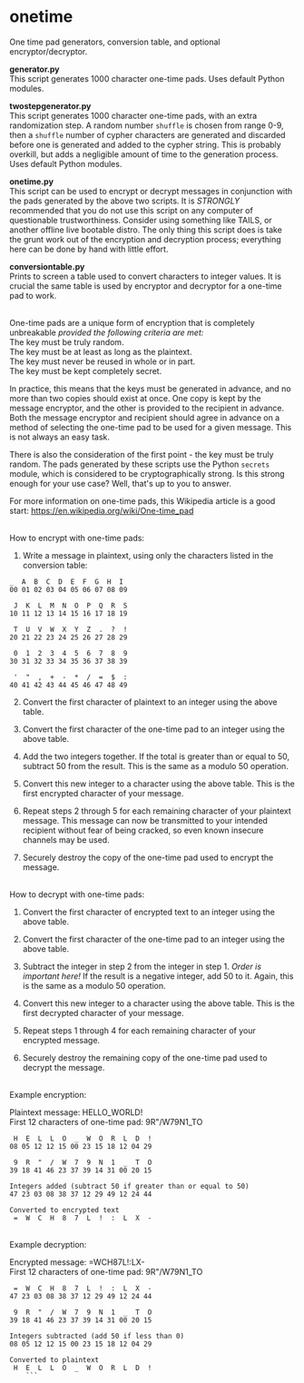 # onetime
One time pad generators, conversion table, and optional encryptor/decryptor.

**generator.py**  
This script generates 1000 character one-time pads. Uses default Python modules.

**twostepgenerator.py**  
This script generates 1000 character one-time pads, with an extra randomization step. A random number `shuffle` is chosen from range 0-9, then a `shuffle` number of cypher characters are generated and discarded before one is generated and added to the cypher string. This is probably overkill, but adds a negligible amount of time to the generation process. Uses default Python modules.

**onetime.py**  
This script can be used to encrypt or decrypt messages in conjunction with the pads generated by the above two scripts. It is *STRONGLY* recommended that you do not use this script on any computer of questionable trustworthiness. Consider using something like TAILS, or another offline live bootable distro. The only thing this script does is take the grunt work out of the encryption and decryption process; everything here can be done by hand with little effort.

**conversiontable.py**  
Prints to screen a table used to convert characters to integer values. It is crucial the same table is used by encryptor and decryptor for a one-time pad to work.

\
One-time pads are a unique form of encryption that is completely unbreakable *provided the following criteria are met:*  
The key must be truly random.  
The key must be at least as long as the plaintext.  
The key must never be reused in whole or in part.  
The key must be kept completely secret.  

In practice, this means that the keys must be generated in advance, and no more than two copies should exist at once. One copy is kept by the message encryptor, and the other is provided to the recipient in advance. Both the message encryptor and recipient should agree in advance on a method of selecting the one-time pad to be used for a given message. This is not always an easy task.

There is also the consideration of the first point - the key must be truly random. The pads generated by these scripts use the Python `secrets` module, which is considered to be cryptographically strong. Is this strong enough for your use case? Well, that's up to you to answer.

For more information on one-time pads, this Wikipedia article is a good start: https://en.wikipedia.org/wiki/One-time_pad

\
How to encrypt with one-time pads:  
1) Write a message in plaintext, using only the characters listed in the conversion table:
```
_  A  B  C  D  E  F  G  H  I  
00 01 02 03 04 05 06 07 08 09  

 J  K  L  M  N  O  P  Q  R  S  
10 11 12 13 14 15 16 17 18 19  

 T  U  V  W  X  Y  Z  .  ?  !  
20 21 22 23 24 25 26 27 28 29  

 0  1  2  3  4  5  6  7  8  9  
30 31 32 33 34 35 36 37 38 39  

 '  "  ,  +  -  *  /  =  $  :  
40 41 42 43 44 45 46 47 48 49  
```
2) Convert the first character of plaintext to an integer using the above table.

3) Convert the first character of the one-time pad to an integer using the above table.

4) Add the two integers together. If the total is greater than or equal to 50, subtract 50 from the result. This is the same as a modulo 50 operation.

5) Convert this new integer to a character using the above table. This is the first encrypted character of your message.

6) Repeat steps 2 through 5 for each remaining character of your plaintext message. This message can now be transmitted to your intended recipient without fear of being cracked, so even known insecure channels may be used.

7) Securely destroy the copy of the one-time pad used to encrypt the message.

\
How to decrypt with one-time pads:
1) Convert the first character of encrypted text to an integer using the above table.

2) Convert the first character of the one-time pad to an integer using the above table.

3) Subtract the integer in step 2 from the integer in step 1. *Order is important here!* If the result is a negative integer, add 50 to it. Again, this is the same as a modulo 50 operation.

4) Convert this new integer to a character using the above table. This is the first decrypted character of your message.

5) Repeat steps 1 through 4 for each remaining character of your encrypted message.

6) Securely destroy the remaining copy of the one-time pad used to decrypt the message.

\
Example encryption:

Plaintext message: HELLO_WORLD!  
First 12 characters of one-time pad: 9R"/W79N1_TO  
```
 H  E  L  L  O  _  W  O  R  L  D  !  
08 05 12 12 15 00 23 15 18 12 04 29  

 9  R  "  /  W  7  9  N  1  _  T  O  
39 18 41 46 23 37 39 14 31 00 20 15  

Integers added (subtract 50 if greater than or equal to 50)  
47 23 03 08 38 37 12 29 49 12 24 44  

Converted to encrypted text  
 =  W  C  H  8  7  L  !  :  L  X  -  
```
\
Example decryption:

Encrypted message: =WCH87L!:LX-  
First 12 characters of one-time pad: 9R"/W79N1_TO  
```
 =  W  C  H  8  7  L  !  :  L  X  -  
47 23 03 08 38 37 12 29 49 12 24 44  

 9  R  "  /  W  7  9  N  1  _  T  O  
39 18 41 46 23 37 39 14 31 00 20 15  

Integers subtracted (add 50 if less than 0)  
08 05 12 12 15 00 23 15 18 12 04 29  

Converted to plaintext  
 H  E  L  L  O  _  W  O  R  L  D  !
	```

